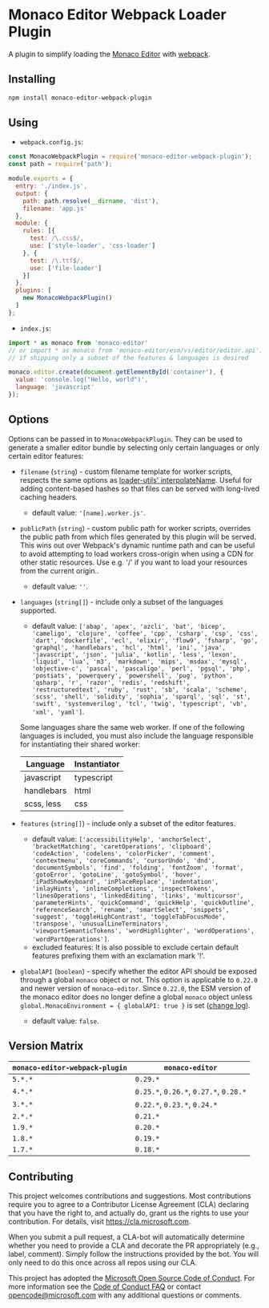 # Monaco Editor Webpack Loader Plugin

A plugin to simplify loading the [Monaco Editor](https://github.com/Microsoft/monaco-editor) with [webpack](https://webpack.js.org/).

## Installing
```sh
npm install monaco-editor-webpack-plugin
```

## Using
* `webpack.config.js`:
```js
const MonacoWebpackPlugin = require('monaco-editor-webpack-plugin');
const path = require('path');

module.exports = {
  entry: './index.js',
  output: {
    path: path.resolve(__dirname, 'dist'),
    filename: 'app.js'
  },
  module: {
    rules: [{
      test: /\.css$/,
      use: ['style-loader', 'css-loader']
    }, {
      test: /\.ttf$/,
      use: ['file-loader']
    }]
  },
  plugins: [
    new MonacoWebpackPlugin()
  ]
};
```

* `index.js`:
```js
import * as monaco from 'monaco-editor'
// or import * as monaco from 'monaco-editor/esm/vs/editor/editor.api';
// if shipping only a subset of the features & languages is desired

monaco.editor.create(document.getElementById('container'), {
  value: 'console.log("Hello, world")',
  language: 'javascript'
});
```

## Options

Options can be passed in to `MonacoWebpackPlugin`. They can be used to generate a smaller editor bundle by selecting only certain languages or only certain editor features:

* `filename` (`string`) - custom filename template for worker scripts, respects the same options as [loader-utils' interpolateName](https://github.com/webpack/loader-utils#interpolatename). Useful for adding content-based hashes so that files can be served with long-lived caching headers.
  * default value: `'[name].worker.js'`.
* `publicPath` (`string`) - custom public path for worker scripts, overrides the public path from which files generated by this plugin will be served. This wins out over Webpack's dynamic runtime path and can be useful to avoid attempting to load workers cross-origin when using a CDN for other static resources. Use e.g. '/' if you want to load your resources from the current origin..
  * default value: `''`.
* `languages` (`string[]`) - include only a subset of the languages supported.
  * default value: <!-- LANGUAGES_BEGIN -->`['abap', 'apex', 'azcli', 'bat', 'bicep', 'cameligo', 'clojure', 'coffee', 'cpp', 'csharp', 'csp', 'css', 'dart', 'dockerfile', 'ecl', 'elixir', 'flow9', 'fsharp', 'go', 'graphql', 'handlebars', 'hcl', 'html', 'ini', 'java', 'javascript', 'json', 'julia', 'kotlin', 'less', 'lexon', 'liquid', 'lua', 'm3', 'markdown', 'mips', 'msdax', 'mysql', 'objective-c', 'pascal', 'pascaligo', 'perl', 'pgsql', 'php', 'postiats', 'powerquery', 'powershell', 'pug', 'python', 'qsharp', 'r', 'razor', 'redis', 'redshift', 'restructuredtext', 'ruby', 'rust', 'sb', 'scala', 'scheme', 'scss', 'shell', 'solidity', 'sophia', 'sparql', 'sql', 'st', 'swift', 'systemverilog', 'tcl', 'twig', 'typescript', 'vb', 'xml', 'yaml']`<!-- LANGUAGES_END -->.

  Some languages share the same web worker. If one of the following languages is included, you must also include the language responsible for instantiating their shared worker:

  | Language      | Instantiator  |
  | ------------- | ------------- |
  | javascript    | typescript    |
  | handlebars    | html          |
  | scss, less    | css           |



* `features` (`string[]`) - include only a subset of the editor features.
  * default value: <!-- FEATURES_BEGIN -->`['accessibilityHelp', 'anchorSelect', 'bracketMatching', 'caretOperations', 'clipboard', 'codeAction', 'codelens', 'colorPicker', 'comment', 'contextmenu', 'coreCommands', 'cursorUndo', 'dnd', 'documentSymbols', 'find', 'folding', 'fontZoom', 'format', 'gotoError', 'gotoLine', 'gotoSymbol', 'hover', 'iPadShowKeyboard', 'inPlaceReplace', 'indentation', 'inlayHints', 'inlineCompletions', 'inspectTokens', 'linesOperations', 'linkedEditing', 'links', 'multicursor', 'parameterHints', 'quickCommand', 'quickHelp', 'quickOutline', 'referenceSearch', 'rename', 'smartSelect', 'snippets', 'suggest', 'toggleHighContrast', 'toggleTabFocusMode', 'transpose', 'unusualLineTerminators', 'viewportSemanticTokens', 'wordHighlighter', 'wordOperations', 'wordPartOperations']`<!-- FEATURES_END -->.
  * excluded features: It is also possible to exclude certain default features prefixing them with an exclamation mark '!'.

* `globalAPI` (`boolean`) - specify whether the editor API should be exposed through a global `monaco` object or not. This option is applicable to `0.22.0` and newer version of `monaco-editor`. Since `0.22.0`, the ESM version of the monaco editor does no longer define a global `monaco` object unless `global.MonacoEnvironment = { globalAPI: true }` is set ([change log](https://github.com/microsoft/monaco-editor/blob/main/CHANGELOG.md#0220-29012021)).
  * default value: `false`.

## Version Matrix

| `monaco-editor-webpack-plugin` | `monaco-editor` |
|---|---|
| `5.*.*` | `0.29.*` |
| `4.*.*` | `0.25.*`, `0.26.*`, `0.27.*`, `0.28.*` |
| `3.*.*` | `0.22.*`, `0.23.*`, `0.24.*` |
| `2.*.*` | `0.21.*` |
| `1.9.*` | `0.20.*` |
| `1.8.*` | `0.19.*` |
| `1.7.*` | `0.18.*` |

## Contributing

This project welcomes contributions and suggestions.  Most contributions require you to agree to a
Contributor License Agreement (CLA) declaring that you have the right to, and actually do, grant us
the rights to use your contribution. For details, visit https://cla.microsoft.com.

When you submit a pull request, a CLA-bot will automatically determine whether you need to provide
a CLA and decorate the PR appropriately (e.g., label, comment). Simply follow the instructions
provided by the bot. You will only need to do this once across all repos using our CLA.

This project has adopted the [Microsoft Open Source Code of Conduct](https://opensource.microsoft.com/codeofconduct/).
For more information see the [Code of Conduct FAQ](https://opensource.microsoft.com/codeofconduct/faq/) or
contact [opencode@microsoft.com](mailto:opencode@microsoft.com) with any additional questions or comments.
